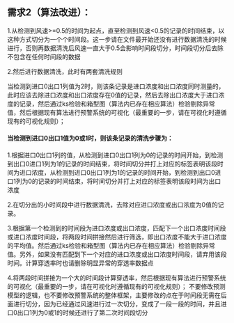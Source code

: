## 需求2（算法改进）：

1.从检测到风速>=0.5的时间为起点，直至检测到风速<0.5的记录的时间结束，以这种方式切分为一个个时间段。这一步请在文件最开始还没有进行数据清洗的时候进行，否则再数据清洗后风速一直大于0.5会影响时间段切分，时间段切分后去除不包含在任何时间段的数据



2.然后进行数据清洗，此时有两套清洗规则

当检测到进口0出口1列值为2时，则该条记录是进口浓度和出口浓度同时测量的，此时应该去除进口浓度和出口浓度存在0值的记录，然后去除出口浓度大于进口浓度的记录，然后通过ks检验和箱型图（算法内已存在相应算法）检验剔除异常值，然后根据现有算法进行预警系统的可视化（最重要的一步，请在可视化时遵循现有的可视化规则）；



#### 当检测到进口0出口1值为0或1时，则该条记录的清洗步骤为：

1.根据进口0出口1列的值，从检测到进口0出口1列为0的记录的时间开始，到检测到出口0进口1列为1的记录的时间结束，将时间切分并打上对应的标签表明该段时间为进口浓度，从检测到进口0出口1列为1的记录的时间开始，到检测到出口0进口1列为0的记录的时间结束，将时间切分并打上对应的标签表明该段时间为出口浓度

2.在切分出的小时间段中进行数据清洗，去除对应进口浓度或出口浓度为0值的记录。

3.根据第一个检测到的时间段为进口浓度或出口浓度，匹配下一个出口浓度时间段或进口浓度时间段，将两段时间拼接然后进行筛选，即出口浓度不能大于进口浓度的平均值。然后通过ks检验和箱型图（算法内已存在相应算法）检验剔除异常值。另外，如果没有匹配到下一个对应的进口浓度或出口浓度时间段，请弃用该段时间。计算穿透率时也请删除明显异常的穿透率数据点

4.将两段时间拼接为一个大的时间段计算穿透率，然后根据现有算法进行预警系统的可视化（最重要的一步，请在可视化时遵循现有的可视化规则）；
不要修改预测模型的逻辑，也不要修改预警系统的整体框架，主要修改的点在于时间段无需在后面进行切分，因为已经通过风速进行过一次切分，变成了一段一段的时间，并且进口0出口1列为0或1的时候还进行了第二次时间段切分